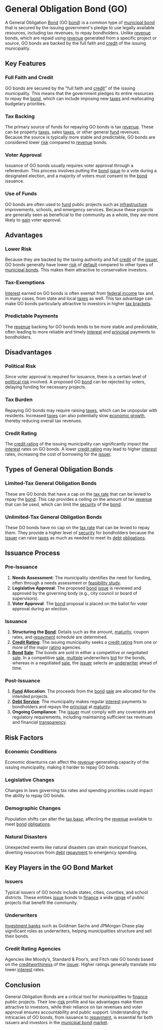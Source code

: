 # General Obligation Bond (GO)

A General Obligation [Bond](../b/bond.md) (GO [bond](../b/bond.md)) is a common type of [municipal bond](../m/municipal_bond.md) that is secured by the issuing government's pledge to use legally available resources, including tax revenues, to repay bondholders. Unlike [revenue](../r/revenue.md) bonds, which are repaid using [revenue](../r/revenue.md) generated from a specific project or source, GO bonds are backed by the full faith and [credit](../c/credit.md) of the issuing municipality.

## Key Features

### Full Faith and Credit
GO bonds are secured by the "full faith and [credit](../c/credit.md)" of the issuing municipality. This means that the government pledges its entire resources to repay the [bond](../b/bond.md), which can include imposing new [taxes](../t/taxes.md) and reallocating budgetary priorities.

### Tax Backing
The primary source of funds for repaying GO bonds is tax [revenue](../r/revenue.md). These can be property [taxes](../t/taxes.md), sales [taxes](../t/taxes.md), or other general [fund](../f/fund.md) revenues. Because the source is typically more stable and predictable, GO bonds are considered lower [risk](../r/risk.md) compared to [revenue](../r/revenue.md) bonds.

### Voter Approval
Issuance of GO bonds usually requires voter approval through a referendum. This process involves putting the [bond](../b/bond.md) [issue](../i/issue.md) to a vote during a designated election, and a majority of voters must consent to the [bond](../b/bond.md) issuance.

### Use of Funds
GO bonds are often used to [fund](../f/fund.md) public projects such as [infrastructure](../i/infrastructure.md) improvements, schools, and emergency services. Because these projects are generally seen as beneficial to the community as a whole, they are more likely to [gain](../g/gain.md) voter approval.

## Advantages

### Lower Risk
Because they are backed by the taxing authority and full [credit](../c/credit.md) of the [issuer](../i/issuer.md), GO bonds generally have lower [risk](../r/risk.md) of [default](../d/default.md) compared to other types of [municipal bonds](../m/municipal_bonds.md). This makes them attractive to conservative investors.

### Tax-Exemptions
[Interest](../i/interest.md) earned on GO bonds is often exempt from [federal income](../f/federal_income.md) tax and, in many cases, from state and local [taxes](../t/taxes.md) as well. This tax advantage can make GO bonds particularly attractive to investors in higher [tax brackets](../t/tax_brackets.md).

### Predictable Payments
The [revenue](../r/revenue.md) backing for GO bonds tends to be more stable and predictable, often leading to more reliable and timely [interest](../i/interest.md) and [principal](../p/principal.md) payments to bondholders.

## Disadvantages

### Political Risk
Since voter approval is required for issuance, there is a certain level of [political risk](../p/political_risk.md) involved. A proposed GO [bond](../b/bond.md) can be rejected by voters, delaying funding for necessary projects.

### Tax Burden
Repaying GO bonds may require raising [taxes](../t/taxes.md), which can be unpopular with residents. Increased [taxes](../t/taxes.md) can also potentially slow [economic growth](../e/economic_growth.md), thereby reducing overall tax revenues.

### Credit Rating
The [credit rating](../c/credit_rating.md) of the issuing municipality can significantly impact the [interest](../i/interest.md) rates on GO bonds. A lower [credit rating](../c/credit_rating.md) may lead to higher [interest](../i/interest.md) rates, increasing the cost of borrowing for the [issuer](../i/issuer.md).

## Types of General Obligation Bonds

### Limited-Tax General Obligation Bonds
These are GO bonds that have a cap on the [tax rate](../t/tax_rate.md) that can be levied to repay the [bond](../b/bond.md). This cap provides a ceiling on the amount of tax [revenue](../r/revenue.md) that can be used, which can limit the [security](../s/security.md) of the [bond](../b/bond.md).

### Unlimited-Tax General Obligation Bonds
These GO bonds have no cap on the [tax rate](../t/tax_rate.md) that can be levied to repay them. They provide a higher level of [security](../s/security.md) for bondholders because the [issuer](../i/issuer.md) can raise [taxes](../t/taxes.md) as much as needed to meet its [debt](../d/debt.md) [obligations](../o/obligation.md).

## Issuance Process

### Pre-Issuance
1. **Needs Assessment**: The municipality identifies the need for funding, often through a needs assessment or [feasibility study](../f/feasibility_study.md).
2. **Legislative Approval**: The proposed [bond](../b/bond.md) [issue](../i/issue.md) is reviewed and approved by the governing body (e.g., city council or board of supervisors).
3. **Voter Approval**: The [bond](../b/bond.md) proposal is placed on the ballot for voter approval during an election.

### Issuance
1. **Structuring the [Bond](../b/bond.md)**: Details such as the amount, [maturity](../m/maturity.md), coupon rates, and [repayment](../r/repayment.md) schedule are determined.
2. **[Credit Rating](../c/credit_rating.md)**: The issuing municipality seeks a [credit rating](../c/credit_rating.md) from one or more of the major [rating](../r/rating.md) agencies.
3. **[Bond](../b/bond.md) [Sale](../s/sale.md)**: The bonds are sold in either a competitive or negotiated [sale](../s/sale.md). In a competitive [sale](../s/sale.md), [multiple](../m/multiple.md) underwriters [bid](../b/bid.md) for the bonds, whereas in a negotiated [sale](../s/sale.md), the [issuer](../i/issuer.md) selects an [underwriter](../u/underwriter.md) ahead of time.

### Post-Issuance
1. **[Fund](../f/fund.md) Allocation**: The proceeds from the [bond](../b/bond.md) [sale](../s/sale.md) are allocated for the intended projects.
2. **[Debt Service](../d/debt_service.md)**: The municipality makes regular [interest](../i/interest.md) payments to bondholders and repays the [principal](../p/principal.md) at [maturity](../m/maturity.md).
3. **Ongoing Compliance**: The [issuer](../i/issuer.md) must comply with any covenants and regulatory requirements, including maintaining sufficient tax revenues and financial [transparency](../t/transparency.md).

## Risk Factors

### Economic Conditions
Economic downturns can affect the [revenue](../r/revenue.md)-generating capacity of the issuing municipality, making it harder to repay GO bonds.

### Legislative Changes
Changes in laws governing tax rates and spending priorities could impact the ability to repay GO bonds.

### Demographic Changes
Population shifts can alter the [tax base](../t/tax_base.md), affecting the [revenue](../r/revenue.md) available to meet [bond](../b/bond.md) [obligations](../o/obligation.md).

### Natural Disasters
Unexpected events like natural disasters can strain municipal finances, diverting resources from [debt](../d/debt.md) [repayment](../r/repayment.md) to emergency spending.

## Key Players in the GO Bond Market

### Issuers
Typical issuers of GO bonds include states, cities, counties, and school districts. These entities [issue](../i/issue.md) bonds to [finance](../f/finance.md) a wide [range](../r/range.md) of public projects that benefit the community.

### Underwriters
[Investment banks](../i/investment_bank_(ib).md) such as Goldman Sachs and JPMorgan Chase play significant roles as underwriters, helping municipalities structure and sell their bonds.

### Credit Rating Agencies
Agencies like Moody’s, Standard & Poor’s, and Fitch rate GO bonds based on the [creditworthiness](../c/creditworthiness.md) of the [issuer](../i/issuer.md). Higher ratings generally translate into lower [interest](../i/interest.md) rates.

## Conclusion

General Obligation Bonds are a critical tool for municipalities to [finance](../f/finance.md) public projects. Their low-[risk](../r/risk.md) profile and tax advantages make them attractive to investors, while their reliance on tax revenues and voter approval ensures accountability and public support. Understanding the intricacies of GO bonds, from issuance to [repayment](../r/repayment.md), is essential for both issuers and investors in the [municipal bond](../m/municipal_bond.md) [market](../m/market.md).